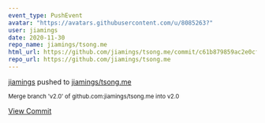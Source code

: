 ```yaml
---
event_type: PushEvent
avatar: "https://avatars.githubusercontent.com/u/8085263?"
user: jiamings
date: 2020-11-30
repo_name: jiamings/tsong.me
html_url: https://github.com/jiamings/tsong.me/commit/c61b879859ac2e0cfd71d1fcd2373ad0f2f65efa
repo_url: https://github.com/jiamings/tsong.me
---
```


<a href='https://github.com/jiamings' target='_blank'>jiamings</a> pushed to <a href='https://github.com/jiamings/tsong.me' target='_blank'>jiamings/tsong.me</a>

<small>Merge branch 'v2.0' of github.com:jiamings/tsong.me into v2.0</small>

<a href='https://github.com/jiamings/tsong.me/commit/c61b879859ac2e0cfd71d1fcd2373ad0f2f65efa' target='_blank'>View Commit</a>